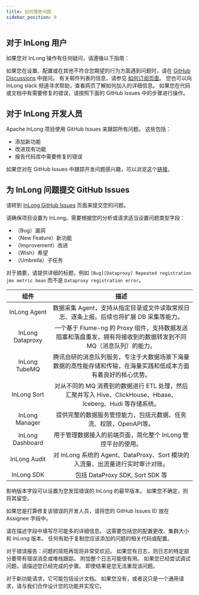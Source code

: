 ```yaml
---
title: 如何报告问题
sidebar_position: 8
---
```


## 对于 InLong 用户
如果您对 InLong 操作有任何疑问，请遵循以下指南：

如果您在设置、配置或在其他不符合您期望的行为方面遇到问题时，请在 [GitHub Discussions](https://github.com/apache/inlong/discussions) 中提问。 
有关邮件列表的信息，请参见 [如何订阅页面](https://inlong.apache.org/zh-CN/community/how-to-subscribe/)。 您也可以向 InLong slack 频道寻求帮助，查看网页了解如何加入的详细信息。 
如果您在代码或文档中有需要修复的错误，请按照下面的 GitHub Issues 中的步骤进行操作。

## 对于 InLong 开发人员
Apache InLong 项目使用 GitHub Issues 来跟踪所有问题。 这些包括：

- 添加新功能
- 改进现有功能
- 报告代码库中需要修复的错误

如果您对在 GitHub Issues 中跟踪开发问题感兴趣，可以浏览这个[链接](https://github.com/apache/inlong/issues)。

## 为 InLong 问题提交 GitHub Issues
请转到 [InLong GitHub Issues](https://github.com/apache/inlong/issues) 页面来提交您的问题。

请确保项目设置为 InLong。需要根据您的分析或请求适当设置问题类型字段：

- （Bug）漏洞
- （New Feature）新功能
- （Improvement）改进
- （Wish）希望
- （Umbrella）子任务

对于摘要，请提供详细的标题，例如 `[Bug][Dataproxy] Repeated registration jmx metric bean` 而不是 `Dataproxy registration error`。

|        组件        |                                  描述                                   |
|:----------------:|:---------------------------------------------------------------------:|
|   InLong Agent   |           数据采集 Agent，支持从指定目录或文件读取常规日志、逐条上报。后续也将扩展 DB 采集等能力。           |
| InLong Dataproxy |  一个基于 Flume-ng 的 Proxy 组件，支持数据发送阻塞和落盘重发，拥有将接收到的数据转发到不同 MQ（消息队列）的能力。   |
|  InLong TubeMQ   |       腾讯自研的消息队列服务，专注于大数据场景下海量数据的高性能存储和传输，在海量实践和低成本方面有着良好的核心优势。        |
|   InLong Sort    | 对从不同的 MQ 消费到的数据进行 ETL 处理，然后汇聚并写入 Hive、ClickHouse、Hbase、Iceberg、Hudi 等存储系统。 |
|  InLong Manager  |                 提供完整的数据服务管控能力，包括元数据、任务流、权限，OpenAPI等。                  |
| InLong Dashboard |                  用于管理数据接入的前端页面，简化整个 InLong 管控平台的使用。                   |
|   InLong Audit   |         对 InLong 系统的 Agent、DataProxy、Sort 模块的入流量、出流量进行实时审计对账。         |
|    InLong SDK    |                     包括 DataProxy SDK, Sort SDK 等                      |

影响版本字段可以设置为您发现错误的 InLong 的最早版本。 如果您不确定，则将其留空。

如果您是打算修复该错误的开发人员，请将您的 GitHub Issues ID 放在 Assignee 字段中。

请在描述字段中填写尽可能多的详细信息。 这需要包括您的配置更改、集群大小和 InLong 版本。 任何有助于复制您应该添加的问题的相关代码或配置。

对于错误报告：问题的简短再现将非常受欢迎。 如果您有日志，则日志的特定部分要带有错误消息或堆栈跟踪。 附加整个日志可能很有用。 如果您已经尝试调试问题，请描述您已经完成的步骤。 即使结果是您无法重现该问题。

对于新功能请求，它可能包括设计文档。 如果您没有，或者这只是一个通用请求，请与我们合作设计您的功能并实现它。